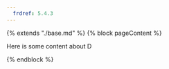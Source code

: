 ```yaml
---
  frdref: 5.4.3
---
```

{% extends "./base.md" %}
{% block pageContent %}

Here is some content about D

{% endblock %}